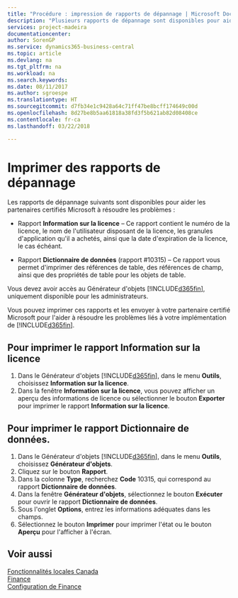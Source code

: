 ```yaml
---
title: "Procédure : impression de rapports de dépannage | Microsoft Docs"
description: "Plusieurs rapports de dépannage sont disponibles pour aider les partenaires certifiés Microsoft à résoudre les problèmes."
services: project-madeira
documentationcenter: 
author: SorenGP
ms.service: dynamics365-business-central
ms.topic: article
ms.devlang: na
ms.tgt_pltfrm: na
ms.workload: na
ms.search.keywords: 
ms.date: 08/11/2017
ms.author: sgroespe
ms.translationtype: HT
ms.sourcegitcommit: d7fb34e1c9428a64c71ff47be8bcff174649c00d
ms.openlocfilehash: 8d27be8b5aa61818a38fd3f5b621ab82d08408ce
ms.contentlocale: fr-ca
ms.lasthandoff: 03/22/2018

---
```

# <a name="print-troubleshooting-reports"></a>Imprimer des rapports de dépannage
Les rapports de dépannage suivants sont disponibles pour aider les partenaires certifiés Microsoft à résoudre les problèmes :  

-   Rapport **Information sur la licence** – Ce rapport contient le numéro de la licence, le nom de l'utilisateur disposant de la licence, les granules d'application qu'il a achetés, ainsi que la date d'expiration de la licence, le cas échéant.  

-   Rapport **Dictionnaire de données** (rapport #10315) – Ce rapport vous permet d'imprimer des références de table, des références de champ, ainsi que des propriétés de table pour les objets de table.  

Vous devez avoir accès au Générateur d'objets [!INCLUDE[d365fin](../../includes/d365fin_md.md)], uniquement disponible pour les administrateurs.  

Vous pouvez imprimer ces rapports et les envoyer à votre partenaire certifié Microsoft pour l'aider à résoudre les problèmes liés à votre implémentation de [!INCLUDE[d365fin](../../includes/d365fin_md.md)].  

## <a name="to-print-the-license-information-report"></a>Pour imprimer le rapport Information sur la licence  
1.  Dans le Générateur d'objets [!INCLUDE[d365fin](../../includes/d365fin_md.md)], dans le menu **Outils**, choisissez **Information sur la licence**.  
2.  Dans la fenêtre **Information sur la licence**, vous pouvez afficher un aperçu des informations de licence ou sélectionner le bouton **Exporter** pour imprimer le rapport **Information sur la licence**.  

## <a name="to-print-the-data-dictionary-report"></a>Pour imprimer le rapport Dictionnaire de données.  
1.  Dans le Générateur d'objets [!INCLUDE[d365fin](../../includes/d365fin_md.md)], dans le menu **Outils**, choisissez **Générateur d'objets**.  
2.  Cliquez sur le bouton **Rapport**.  
3.  Dans la colonne **Type**, recherchez **Code** 10315, qui correspond au rapport **Dictionnaire de données**.  
4.  Dans la fenêtre **Générateur d'objets**, sélectionnez le bouton **Exécuter** pour ouvrir le rapport **Dictionnaire de données**.  
5.  Sous l'onglet **Options**, entrez les informations adéquates dans les champs.  
6.  Sélectionnez le bouton **Imprimer** pour imprimer l'état ou le bouton **Aperçu** pour l'afficher à l'écran.  

## <a name="see-also"></a>Voir aussi  
[Fonctionnalités locales Canada](canada-local-functionality.md)  
[Finance](../../finance.md)  
[Configuration de Finance](../../finance.md)

